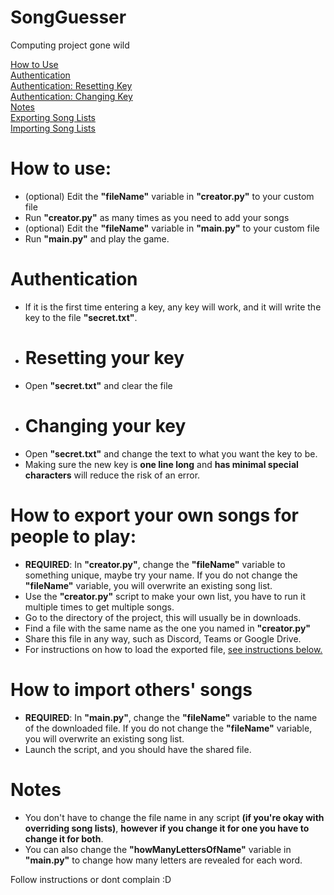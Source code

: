 # SongGuesser
Computing project gone wild

[How to Use](#how-to-use)<br>
[Authentication](#authentication)<br>
[Authentication: Resetting Key](#resetting-your-key)<br>
[Authentication: Changing Key](#changing-your-key)<br>
[Notes](#notes)<br>
[Exporting Song Lists](#how-to-export-your-own-songs-for-people-to-play)<br>
[Importing Song Lists](#how-to-import-others-songs)

# How to use:
- (optional) Edit the **"fileName"** variable in **"creator.py"** to your custom file
- Run **"creator.py"** as many times as you need to add your songs
- (optional) Edit the **"fileName"** variable in **"main.py"** to your custom file
- Run **"main.py"** and play the game.

# Authentication
- If it is the first time entering a key, any key will work, and it will write the key to the file **"secret.txt"**.
- # Resetting your key
- Open **"secret.txt"** and clear the file
- # Changing your key
- Open **"secret.txt"** and change the text to what you want the key to be.
- Making sure the new key is **one line long** and **has minimal special characters** will reduce the risk of an error.

# How to export your own songs for people to play:
- **REQUIRED**: In **"creator.py"**, change the **"fileName"** variable to something unique, maybe try your name.
If you do not change the **"fileName"** variable, you will overwrite an existing song list.
- Use the **"creator.py"** script to make your own list, you have to run it multiple times to get multiple songs.
- Go to the directory of the project, this will usually be in downloads.
- Find a file with the same name as the one you named in **"creator.py"**
- Share this file in any way, such as Discord, Teams or Google Drive.
- For instructions on how to load the exported file, [see instructions below.](#how-to-import-others-songs)

# How to import others' songs
- **REQUIRED**: In **"main.py"**, change the **"fileName"** variable to the name of the downloaded file.
If you do not change the **"fileName"** variable, you will overwrite an existing song list.
- Launch the script, and you should have the shared file.

# Notes
- You don't have to change the file name in any script **(if you're okay with overriding song lists)**, **however if you change it for one you have to change it for both**.
- You can also change the **"howManyLettersOfName"** variable in **"main.py"** to change how many letters are revealed for each word.

Follow instructions or dont complain :D
